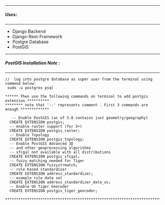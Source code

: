 ---------------------------------------------
##### Uses:
-------------------------------------------------
   * Django Backend
   * Django-Rest-Framework
   * Postgre Database
   * PostGIS
   
   
   
---------------------------------------------
##### PostGIS Installation Note :
-------------------------------------------------

```
//  log into postgre database as super user from the terminal using commend below:
 sudo -u postgres psql  
 
****** Then use the following commands on terminal to add postgis extension.********** 
******** note that '--' represents comment . First 3 commands are enough *************
 
   -- Enable PostGIS (as of 3.0 contains just geometry/geography)
  CREATE EXTENSION postgis;
  -- enable raster support (for 3+)
  CREATE EXTENSION postgis_raster;
  -- Enable Topology
  CREATE EXTENSION postgis_topology;
  -- Enable PostGIS Advanced 3D
  -- and other geoprocessing algorithms
  -- sfcgal not available with all distributions
  CREATE EXTENSION postgis_sfcgal;
  -- fuzzy matching needed for Tiger
  CREATE EXTENSION fuzzystrmatch;
  -- rule based standardizer
  CREATE EXTENSION address_standardizer;
  -- example rule data set
  CREATE EXTENSION address_standardizer_data_us;
  -- Enable US Tiger Geocoder
  CREATE EXTENSION postgis_tiger_geocoder;

****************************************************************************************

```

     
